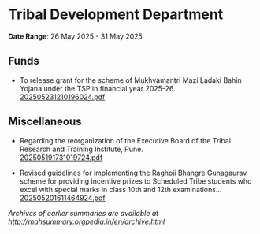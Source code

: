 # Tribal Development Department

**Date Range**: 26 May 2025 - 31 May 2025


## Funds
- To release grant for the scheme of Mukhyamantri Mazi Ladaki Bahin Yojana under the TSP in financial year 2025-26.\
  [202505231210196024.pdf](https://gr.maharashtra.gov.in/Site/Upload/Government%20Resolutions/English/202505231210196024.pdf)

## Miscellaneous
- Regarding the reorganization of the Executive Board of the Tribal Research and Training Institute, Pune.\
  [202505191731019724.pdf](https://gr.maharashtra.gov.in/Site/Upload/Government%20Resolutions/English/202505191731019724.pdf)

- Revised guidelines for implementing the Raghoji Bhangre Gunagaurav scheme for providing incentive prizes to Scheduled Tribe students who excel with special marks in class 10th and 12th examinations...\
  [202505201611464924.pdf](https://gr.maharashtra.gov.in/Site/Upload/Government%20Resolutions/English/202505201611464924.pdf)


*Archives of earlier summaries are available at http://mahsummary.orgpedia.in/en/archive.html*